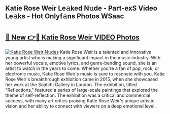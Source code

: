 ## Katie Rose Weir Le𝚊ked N𝚞de - Part-exS Video Le𝚊ks - Hot Onlyf𝚊ns Photos WSaac

# <h2><a href="http://ab30661.deff.icu/?id=Katie+Rose+Weir">🔗 New 👉🔴 Katie Rose Weir VIDEO Photos</a></h2>

[![Katie Rose Weir N𝚞des](https://i.imgur.com/rIISA9y.gif)](http://ab30661.deff.icu/?id=Katie+Rose+Weir)
Katie Rose Weir is a talented and innovative young artist who is making a significant impact in the music industry. With her powerful vocals, emotive lyrics, and genre-bending sound, she is an artist to watch in the years to come. Whether you're a fan of pop, rock, or electronic music, Katie Rose Weir's music is sure to resonate with you. Katie Rose Weir's breakthrough exhibition came in 2015, when she showcased her work at the Saatchi Gallery in London. The exhibition, titled "Reflections," featured a series of large-scale paintings that explored the theme of self-reflection. The exhibition was a critical and commercial success, with many art critics praising Katie Rose Weir's unique artistic vision and her ability to connect with viewers on a deep emotional level.
